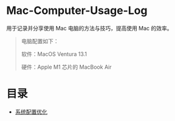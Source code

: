 # Mac-Computer-Usage-Log

用于记录并分享使用 Mac 电脑的方法与技巧，提高使用 Mac 的效率。

> 电脑配置如下：
> 
> 软件：MacOS Ventura 13.1  
> 
> 硬件：Apple M1 芯片的 MacBook Air


# 目录
- [系统配置优化](系统级配置优化.md)
